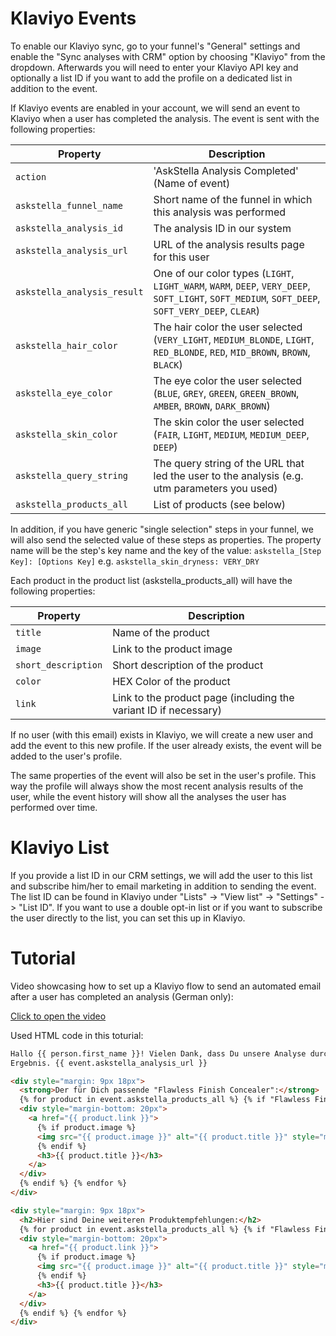 # Klaviyo Events

To enable our Klaviyo sync, go to your funnel's "General" settings and enable the "Sync analyses with CRM" option by choosing "Klaviyo" from the dropdown. Afterwards you will need to enter your Klaviyo API key and optionally a list ID if you want to add the profile on a dedicated list in addition to the event.

If Klaviyo events are enabled in your account, we will send an event to Klaviyo when a user has completed the analysis. The event is sent with the following properties:

| Property                    | Description                                                                                                                                      |
| --------------------------- | ------------------------------------------------------------------------------------------------------------------------------------------------ |
| `action`                    | 'AskStella Analysis Completed' (Name of event)                                                                                                   |
| `askstella_funnel_name`     | Short name of the funnel in which this analysis was performed                                                                                    |
| `askstella_analysis_id`     | The analysis ID in our system                                                                                                                    |
| `askstella_analysis_url`    | URL of the analysis results page for this user                                                                                                   |
| `askstella_analysis_result` | One of our color types (`LIGHT`, `LIGHT_WARM`, `WARM`, `DEEP`, `VERY_DEEP`, `SOFT_LIGHT`, `SOFT_MEDIUM`, `SOFT_DEEP`, `SOFT_VERY_DEEP`, `CLEAR`) |
| `askstella_hair_color`      | The hair color the user selected (`VERY_LIGHT`, `MEDIUM_BLONDE`, `LIGHT`, `RED_BLONDE`, `RED`, `MID_BROWN`, `BROWN`, `BLACK`)                    |
| `askstella_eye_color`       | The eye color the user selected (`BLUE`, `GREY`, `GREEN`, `GREEN_BROWN`, `AMBER`, `BROWN`, `DARK_BROWN`)                                         |
| `askstella_skin_color`      | The skin color the user selected (`FAIR`, `LIGHT`, `MEDIUM`, `MEDIUM_DEEP`, `DEEP`)                                                              |
| `askstella_query_string`    | The query string of the URL that led the user to the analysis (e.g. utm parameters you used)                                                     |
| `askstella_products_all`    | List of products (see below)                                                                                                                     |

In addition, if you have generic "single selection" steps in your funnel, we will also send the selected value of these steps as properties. The property name will be the step's key name and the key of the value:
`askstella_[Step Key]: [Options Key]`
e.g. `askstella_skin_dryness: VERY_DRY`

Each product in the product list (askstella_products_all) will have the following properties:

| Property            | Description                                                      |
| ------------------- | ---------------------------------------------------------------- |
| `title`             | Name of the product                                              |
| `image`             | Link to the product image                                        |
| `short_description` | Short description of the product                                 |
| `color`             | HEX Color of the product                                         |
| `link`              | Link to the product page (including the variant ID if necessary) |

If no user (with this email) exists in Klaviyo, we will create a new user and add the event to this new profile. If the user already exists, the event will be added to the user's profile.

The same properties of the event will also be set in the user's profile. This way the profile will always show the most recent analysis results of the user, while the event history will show all the analyses the user has performed over time.

# Klaviyo List

If you provide a list ID in our CRM settings, we will add the user to this list and subscribe him/her to email marketing in addition to sending the event. The list ID can be found in Klaviyo under "Lists" -> "View list" -> "Settings" -> "List ID". If you want to use a double opt-in list or if you want to subscribe the user directly to the list, you can set this up in Klaviyo.

# Tutorial

Video showcasing how to set up a Klaviyo flow to send an automated email after a user has completed an analysis (German only):

[Click to open the video](https://askstella.io/help/klaviyo.mp4)

Used HTML code in this toturial:

```html
Hallo {{ person.first_name }}! Vielen Dank, dass Du unsere Analyse durchgeführt hast. Hier geht es zu Deinem Analyse
Ergebnis. {{ event.askstella_analysis_url }}

<div style="margin: 9px 18px">
  <strong>Der für Dich passende "Flawless Finish Concealer":</strong>
  {% for product in event.askstella_products_all %} {% if "Flawless Finish Concealer" in product.title %}
  <div style="margin-bottom: 20px">
    <a href="{{ product.link }}">
      {% if product.image %}
      <img src="{{ product.image }}" alt="{{ product.title }}" style="max-width: 100%; height: auto" />
      {% endif %}
      <h3>{{ product.title }}</h3>
    </a>
  </div>
  {% endif %} {% endfor %}
</div>

<div style="margin: 9px 18px">
  <h2>Hier sind Deine weiteren Produktempfehlungen:</h2>
  {% for product in event.askstella_products_all %} {% if "Flawless Finish Concealer" not in product.title %}
  <div style="margin-bottom: 20px">
    <a href="{{ product.link }}">
      {% if product.image %}
      <img src="{{ product.image }}" alt="{{ product.title }}" style="max-width: 100%; height: auto" />
      {% endif %}
      <h3>{{ product.title }}</h3>
    </a>
  </div>
  {% endif %} {% endfor %}
</div>
```
